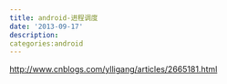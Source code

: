 ```yaml
---
title: android-进程调度
date: '2013-09-17'
description:
categories:android
---
```



<http://www.cnblogs.com/ylligang/articles/2665181.html>
